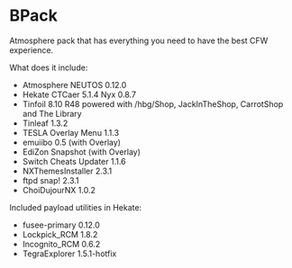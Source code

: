 # BPack

Atmosphere pack that has everything you need to have the best CFW experience.

What does it include:

* Atmosphere NEUTOS 0.12.0
* Hekate CTCaer 5.1.4 Nyx 0.8.7
* Tinfoil 8.10 R48 powered with /hbg/Shop, JackInTheShop, CarrotShop and The Library
* Tinleaf 1.3.2
* TESLA Overlay Menu 1.1.3
* emuiibo 0.5 (with Overlay)
* EdiZon Snapshot (with Overlay)
* Switch Cheats Updater 1.1.6
* NXThemesInstaller 2.3.1
* ftpd snap! 2.3.1
* ChoiDujourNX 1.0.2

Included payload utilities in Hekate:

* fusee-primary 0.12.0
* Lockpick_RCM 1.8.2
* Incognito_RCM 0.6.2
* TegraExplorer 1.5.1-hotfix
